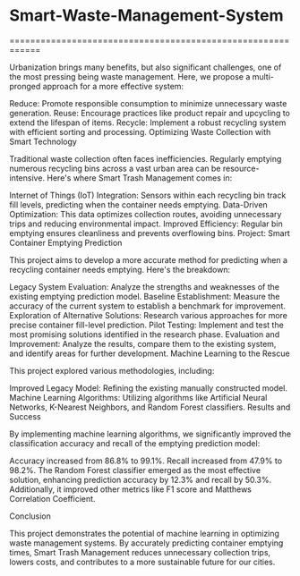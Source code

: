 # Smart-Waste-Management-System
============================================================

Urbanization brings many benefits, but also significant challenges, one of the most pressing being waste management. Here, we propose a multi-pronged approach for a more effective system:

Reduce: Promote responsible consumption to minimize unnecessary waste generation.
Reuse: Encourage practices like product repair and upcycling to extend the lifespan of items.
Recycle: Implement a robust recycling system with efficient sorting and processing.
Optimizing Waste Collection with Smart Technology

Traditional waste collection often faces inefficiencies. Regularly emptying numerous recycling bins across a vast urban area can be resource-intensive. Here's where  Smart Trash Management comes in:

Internet of Things (IoT) Integration: Sensors within each recycling bin track fill levels, predicting when the container needs emptying.
Data-Driven Optimization: This data optimizes collection routes, avoiding unnecessary trips and reducing environmental impact.
Improved Efficiency: Regular bin emptying ensures cleanliness and prevents overflowing bins.
Project:  Smart Container Emptying Prediction

This project aims to develop a more accurate method for predicting when a recycling container needs emptying. Here's the breakdown:

Legacy System Evaluation: Analyze the strengths and weaknesses of the existing emptying prediction model.
Baseline Establishment: Measure the accuracy of the current system to establish a benchmark for improvement.
Exploration of Alternative Solutions: Research various approaches for more precise container fill-level prediction.
Pilot Testing: Implement and test the most promising solutions identified in the research phase.
Evaluation and Improvement: Analyze the results, compare them to the existing system, and identify areas for further development.
Machine Learning to the Rescue

This project explored various methodologies, including:

Improved Legacy Model: Refining the existing manually constructed model.
Machine Learning Algorithms: Utilizing algorithms like Artificial Neural Networks, K-Nearest Neighbors, and Random Forest classifiers.
Results and Success

By implementing machine learning algorithms, we significantly improved the classification accuracy and recall of the emptying prediction model:

Accuracy increased from 86.8% to 99.1%.
Recall increased from 47.9% to 98.2%.
The Random Forest classifier emerged as the most effective solution, enhancing prediction accuracy by 12.3% and recall by 50.3%. Additionally, it improved other metrics like F1 score and Matthews Correlation Coefficient.

Conclusion

This project demonstrates the potential of machine learning in optimizing waste management systems. By accurately predicting container emptying times,  Smart Trash Management reduces unnecessary collection trips, lowers costs, and contributes to a more sustainable future for our cities.